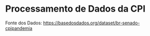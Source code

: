 # Processamento de Dados da CPI 

Fonte dos Dados: https://basedosdados.org/dataset/br-senado-cpipandemia

